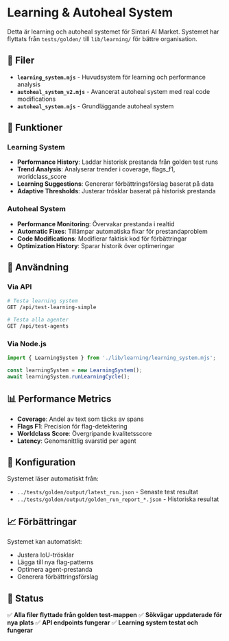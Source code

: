 # Learning & Autoheal System

Detta är learning och autoheal systemet för Sintari AI Market. Systemet har flyttats från `tests/golden/` till `lib/learning/` för bättre organisation.

## 📁 Filer

- **`learning_system.mjs`** - Huvudsystem för learning och performance analysis
- **`autoheal_system_v2.mjs`** - Avancerat autoheal system med real code modifications
- **`autoheal_system.mjs`** - Grundläggande autoheal system

## 🎯 Funktioner

### Learning System
- **Performance History**: Laddar historisk prestanda från golden test runs
- **Trend Analysis**: Analyserar trender i coverage, flags_f1, worldclass_score
- **Learning Suggestions**: Genererar förbättringsförslag baserat på data
- **Adaptive Thresholds**: Justerar trösklar baserat på historisk prestanda

### Autoheal System
- **Performance Monitoring**: Övervakar prestanda i realtid
- **Automatic Fixes**: Tillämpar automatiska fixar för prestandaproblem
- **Code Modifications**: Modifierar faktisk kod för förbättringar
- **Optimization History**: Sparar historik över optimeringar

## 🚀 Användning

### Via API
```bash
# Testa learning system
GET /api/test-learning-simple

# Testa alla agenter
GET /api/test-agents
```

### Via Node.js
```javascript
import { LearningSystem } from './lib/learning/learning_system.mjs';

const learningSystem = new LearningSystem();
await learningSystem.runLearningCycle();
```

## 📊 Performance Metrics

- **Coverage**: Andel av text som täcks av spans
- **Flags F1**: Precision för flag-detektering
- **Worldclass Score**: Övergripande kvalitetsscore
- **Latency**: Genomsnittlig svarstid per agent

## 🔧 Konfiguration

Systemet läser automatiskt från:
- `../tests/golden/output/latest_run.json` - Senaste test resultat
- `../tests/golden/output/golden_run_report_*.json` - Historiska resultat

## 📈 Förbättringar

Systemet kan automatiskt:
- Justera IoU-trösklar
- Lägga till nya flag-patterns
- Optimera agent-prestanda
- Generera förbättringsförslag

## 🎉 Status

✅ **Alla filer flyttade från golden test-mappen**
✅ **Sökvägar uppdaterade för nya plats**
✅ **API endpoints fungerar**
✅ **Learning system testat och fungerar**
